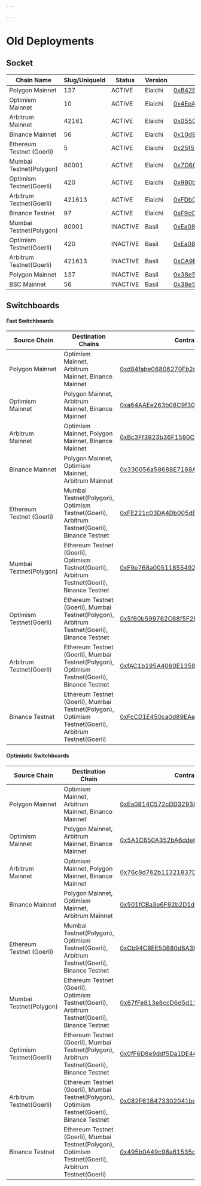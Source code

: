 ```yaml
---

---
```


# Old Deployments

## Socket

| Chain Name               | Slug/UniqueId | Status | Version | Contract Address                                                                                                                                |
| ------------------------ | ------------- | ------ | ------- | ------------------------------------------------------------------------------------------------------------------------------------- |
| Polygon Mainnet          | 137           | ACTIVE | Elaichi   | [0xB42BBBd8f725186BBC74AFF6A5e0f15F1c786db2](https://polygonscan.com/address/0xB42BBBd8f725186BBC74AFF6A5e0f15F1c786db2)              |
| Optimism Mainnet         | 10            | ACTIVE | Elaichi   | [0x4EeA1b973a87CD49C830a43a8F4D8DC0570E144E](https://optimistic.etherscan.io/address/0x4EeA1b973a87CD49C830a43a8F4D8DC0570E144E)              |
| Arbitrum Mainnet         | 42161         | ACTIVE | Elaichi   | [0x05501406bCC171b543db0A2C547b7cB68D9D69E3](https://arbiscan.io/address/0x05501406bCC171b543db0A2C547b7cB68D9D69E3)              |
| Binance Mainnet          | 56            | ACTIVE | Elaichi   | [0x10d9DA6AE85eff6D582A91829f78bde2a3EC2dCC](https://bscscan.com/address/0x10d9DA6AE85eff6D582A91829f78bde2a3EC2dCC)              |
| Ethereum Testnet (Goerli)| 5             | ACTIVE | Elaichi   | [0x25f5FB0dc3d098018CD420e25bE21b3ec535521A](https://goerli.etherscan.io/address/0x25f5FB0dc3d098018CD420e25bE21b3ec535521A)              |
| Mumbai Testnet(Polygon)  | 80001         | ACTIVE | Elaichi   | [0x7D60d965AA4D8a03fE46b65B9fC643EbC0F2F802](https://mumbai.polygonscan.com/address/0x7D60d965AA4D8a03fE46b65B9fC643EbC0F2F802)              |
| Optimism Testnet(Goerli) | 420           | ACTIVE | Elaichi   | [0x980b14bf2154052BF974Fb85163303D678c13837](https://goerli-optimism.etherscan.io/address/0x980b14bf2154052BF974Fb85163303D678c13837)              |
| Arbitrum Testnet(Goerli) | 421613        | ACTIVE | Elaichi   | [0xFDb0F2d15C052CE87DeFF39e092eD5A97C6AeC22](https://goerli.arbiscan.io/address/0xFDb0F2d15C052CE87DeFF39e092eD5A97C6AeC22)              |
| Binance Testnet          | 97            | ACTIVE | Elaichi   | [0xF9cC1fE8F1Ea0C9D32A9f5E089Af9457B2401ECb](https://testnet.bscscan.com/address/0xF9cC1fE8F1Ea0C9D32A9f5E089Af9457B2401ECb)      |
| Mumbai Testnet(Polygon)  | 80001         | INACTIVE | Basil   | [0xEa0814C572cDD329380ddf345463E3fb7E342a93](https://mumbai.polygonscan.com/address/0xEa0814C572cDD329380ddf345463E3fb7E342a93)       |
| Optimism Testnet(Goerli) | 420           | INACTIVE | Basil   | [0xEa0814C572cDD329380ddf345463E3fb7E342a93](https://goerli-optimism.etherscan.io/address/0x6F1912DC9631E8aFC89e7D95Afd7e467845FF6F2) |
| Arbitrum Testnet(Goerli) | 421613        | INACTIVE | Basil   | [0xCA9Ea302739796C223a2D6B95efB9c0Cf9E9D468](https://goerli.arbiscan.io/address/0xCA9Ea302739796C223a2D6B95efB9c0Cf9E9D468)           |
| Polygon Mainnet          | 137           | INACTIVE | Basil   | [0x38e55351Dc02320A555b137e559D71f213694c15](https://polygonscan.com/address/0x38e55351Dc02320A555b137e559D71f213694c15)              |
| BSC Mainnet              | 56            | INACTIVE | Basil   | [0x38e55351Dc02320A555b137e559D71f213694c15](https://bscscan.com/address/0x38e55351Dc02320A555b137e559D71f213694c15)                  |

## Switchboards

#### Fast Switchboards
| Source Chain             |                  Destination Chains                   |  Contract Address                                                                                                            |
| ------------------------ | ----------------------------------------------------- |  --------------------------------------------------------------------------------------------------------------------------- |
| Polygon Mainnet          |  Optimism Mainnet, Arbitrum Mainnet, Binance Mainnet  | [0xd84fabe06806270Fb2dDFC2255102206e3B36865](https://polygonscan.com/address/0xd84fabe06806270Fb2dDFC2255102206e3B36865)     |
| Optimism Mainnet         |  Polygon Mainnet, Arbitrum Mainnet, Binance Mainnet   | [0xa64AAEe263b08C9f30097686C1CD3aBE5d2890A6](https://optimistic.etherscan.io/address/0xa64AAEe263b08C9f30097686C1CD3aBE5d2890A6)         |
| Arbitrum Mainnet         |  Optimism Mainnet, Polygon Mainnet, Binance Mainnet   | [0xBc3Ff3923b36F1590C16363b09c4759654d7B6d4](https://arbiscan.io/address/0xBc3Ff3923b36F1590C16363b09c4759654d7B6d4)     |
| Binance Mainnet          |  Polygon Mainnet, Optimism Mainnet, Arbitrum Mainnet  | [0x330056a58688E7168AE3FeA1e2Edd48708e5c231](https://bscscan.com/address/0x330056a58688E7168AE3FeA1e2Edd48708e5c231)         |
| Ethereum Testnet (Goerli)|  Mumbai Testnet(Polygon), Optimism Testnet(Goerli), Arbitrum Testnet(Goerli), Binance Testnet | [0xFE221c03DA4Db005dE5055a8696A07DDFa47951d](https://goerli.etherscan.io/address/0xFE221c03DA4Db005dE5055a8696A07DDFa47951d)     |
| Mumbai Testnet(Polygon)  |  Ethereum Testnet (Goerli), Optimism Testnet(Goerli), Arbitrum Testnet(Goerli), Binance Testnet   | [0xF9e768a005118554925111514FCa1c1a1B1076f2](https://mumbai.polygonscan.com/address/0xF9e768a005118554925111514FCa1c1a1B1076f2)         |
| Optimism Testnet(Goerli) |  Ethereum Testnet (Goerli), Mumbai Testnet(Polygon), Arbitrum Testnet(Goerli), Binance Testnet  | [0x5f60b599762C68f5F2E274e12C8fE6B8210550Db](https://goerli-optimism.etherscan.io/address/0x5f60b599762C68f5F2E274e12C8fE6B8210550Db)     |
| Arbitrum Testnet(Goerli) |  Ethereum Testnet (Goerli), Mumbai Testnet(Polygon), Optimism Testnet(Goerli), Binance Testnet   | [0xfAC1b195A4060E1358e6CC2Cb8D90B7bD70fF2AF](https://goerli.arbiscan.io/address/0xfAC1b195A4060E1358e6CC2Cb8D90B7bD70fF2AF)         |
| Binance Testnet          |  Ethereum Testnet (Goerli), Mumbai Testnet(Polygon), Optimism Testnet(Goerli), Arbitrum Testnet(Goerli)   | [0xFcCD1E450ca0d89EAe8B676B74225d0D6549762f](https://testnet.bscscan.com/address/0xFcCD1E450ca0d89EAe8B676B74225d0D6549762f)         |

#### Optimistic Switchboards
| Source Chain             | Destination Chain |  Contract Address                                                                                                            |
| ------------------------ | ----------------- |  --------------------------------------------------------------------------------------------------------------------------- |
| Polygon Mainnet          |  Optimism Mainnet, Arbitrum Mainnet, Binance Mainnet  | [0xEa0814C572cDD329380ddf345463E3fb7E342a93](https://polygonscan.com/address/0xEa0814C572cDD329380ddf345463E3fb7E342a93)     |
| Optimism Mainnet         |  Polygon Mainnet, Arbitrum Mainnet, Binance Mainnet   | [0x5A1C650A352bA6dde6a176df9868335E7cc4FC98](https://optimistic.etherscan.io/address/0x5A1C650A352bA6dde6a176df9868335E7cc4FC98)         |
| Arbitrum Mainnet         |  Optimism Mainnet, Polygon Mainnet, Binance Mainnet   | [0x76c8d762b11321837D4A2Fa1Fd19651Ca365F0BE](https://arbiscan.io/address/0x76c8d762b11321837D4A2Fa1Fd19651Ca365F0BE)     |
| Binance Mainnet          |  Polygon Mainnet, Optimism Mainnet, Arbitrum Mainnet  | [0x501fCBa3e6F92b2D1d89038FeD56EdacaaF5f7c2](https://bscscan.com/address/0x501fCBa3e6F92b2D1d89038FeD56EdacaaF5f7c2)         |
| Ethereum Testnet (Goerli)|  Mumbai Testnet(Polygon), Optimism Testnet(Goerli), Arbitrum Testnet(Goerli), Binance Testnet | [0xCb94C8EE50880d8A3F8CbdcA04dCb7632Bf2C64F](https://goerli.etherscan.io/address/0xCb94C8EE50880d8A3F8CbdcA04dCb7632Bf2C64F)     |
| Mumbai Testnet(Polygon)  |  Ethereum Testnet (Goerli), Optimism Testnet(Goerli), Arbitrum Testnet(Goerli), Binance Testnet   | [0x87fFe813e8ccD6d5d11279E9D21eA527E213561E](https://mumbai.polygonscan.com/address/0x87fFe813e8ccD6d5d11279E9D21eA527E213561E)         |
| Optimism Testnet(Goerli) |  Ethereum Testnet (Goerli), Mumbai Testnet(Polygon), Arbitrum Testnet(Goerli), Binance Testnet  | [0x0fF6D8e9ddf5Da1DE44dD40AF65cDAf2827A445c](https://goerli-optimism.etherscan.io/address/0x0fF6D8e9ddf5Da1DE44dD40AF65cDAf2827A445c)     |
| Arbitrum Testnet(Goerli) |  Ethereum Testnet (Goerli), Mumbai Testnet(Polygon), Optimism Testnet(Goerli), Binance Testnet   | [0x082F61B473302041bcC26c9d9408d84F3cB2CDaA](https://goerli.arbiscan.io/address/0x082F61B473302041bcC26c9d9408d84F3cB2CDaA)         |
| Binance Testnet          |  Ethereum Testnet (Goerli), Mumbai Testnet(Polygon), Optimism Testnet(Goerli), Arbitrum Testnet(Goerli)   | [0x495b0A49c98a61535c381B7729d3485bc02aC89D](https://testnet.bscscan.com/address/0x495b0A49c98a61535c381B7729d3485bc02aC89D)         |

